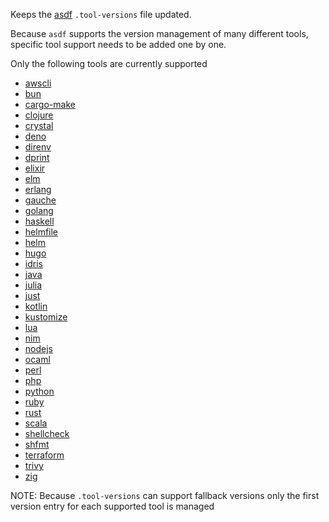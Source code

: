 Keeps the [asdf](https://asdf-vm.com/manage/configuration.html#tool-versions)
`.tool-versions` file updated.

Because `asdf` supports the version management of many different tools, specific tool support needs to be added one by one.

Only the following tools are currently supported

- [awscli](https://github.com/MetricMike/asdf-awscli)
- [bun](https://github.com/cometkim/asdf-bun)
- [cargo-make](https://github.com/kachick/asdf-cargo-make)
- [clojure](https://github.com/asdf-community/asdf-clojure)
- [crystal](https://github.com/asdf-community/asdf-crystal)
- [deno](https://github.com/asdf-community/asdf-deno)
- [direnv](https://github.com/asdf-community/asdf-direnv)
- [dprint](https://github.com/asdf-community/asdf-dp)
- [elixir](https://github.com/asdf-vm/asdf-elixir)
- [elm](https://github.com/asdf-community/asdf-elm)
- [erlang](https://github.com/asdf-vm/asdf-erlang)
- [gauche](https://github.com/sakuro/asdf-gauche)
- [golang](https://github.com/kennyp/asdf-golang)
- [haskell](https://github.com/asdf-community/asdf-haskell)
- [helmfile](https://github.com/feniix/asdf-helmfile)
- [helm](https://github.com/Antiarchitect/asdf-helm)
- [hugo](https://github.com/NeoHsu/asdf-hugo)
- [idris](https://github.com/asdf-community/asdf-idris)
- [java](https://github.com/halcyon/asdf-java)
- [julia](https://github.com/rkyleg/asdf-julia)
- [just](https://github.com/olofvndrhr/asdf-just)
- [kotlin](https://github.com/asdf-community/asdf-kotlin)
- [kustomize](https://github.com/Banno/asdf-kustomize)
- [lua](https://github.com/Stratus3D/asdf-lua)
- [nim](https://github.com/asdf-community/asdf-nim)
- [nodejs](https://github.com/asdf-vm/asdf-nodejs)
- [ocaml](https://github.com/asdf-community/asdf-ocaml)
- [perl](https://github.com/ouest/asdf-perl)
- [php](https://github.com/asdf-community/asdf-php)
- [python](https://github.com/danhper/asdf-python)
- [ruby](https://github.com/asdf-vm/asdf-ruby)
- [rust](https://github.com/code-lever/asdf-rust)
- [scala](https://github.com/asdf-community/asdf-scala)
- [shellcheck](https://github.com/luizm/asdf-shellcheck)
- [shfmt](https://github.com/luizm/asdf-shfmt)
- [terraform](https://github.com/asdf-community/asdf-hashicorp)
- [trivy](https://github.com/zufardhiyaulhaq/asdf-trivy)
- [zig](https://github.com/cheetah/asdf-zig)

NOTE: Because `.tool-versions` can support fallback versions only the first version entry for each supported tool is managed
